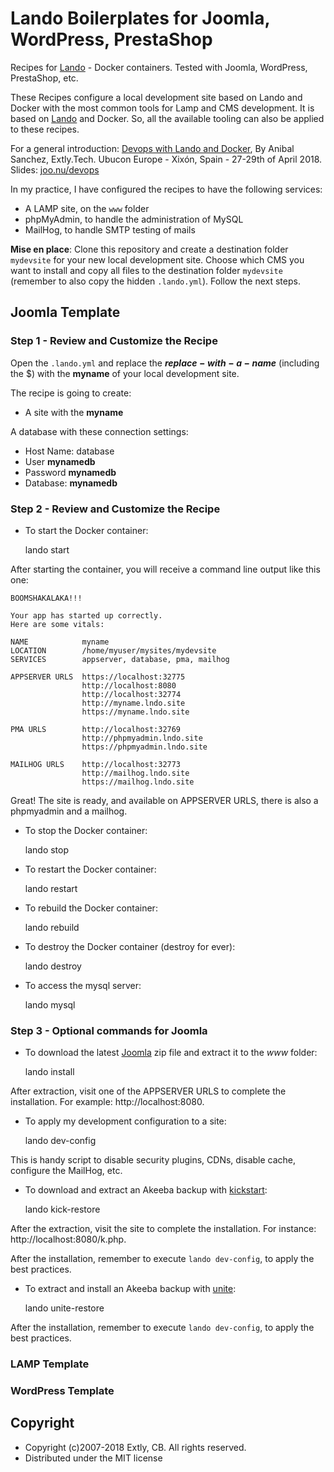 # Lando Boilerplates for Joomla, WordPress, PrestaShop

Recipes for [Lando](https://docs.devwithlando.io/) - Docker containers. Tested with Joomla, WordPress, PrestaShop, etc.

These Recipes configure a local development site based on Lando and Docker with the most common tools for Lamp and CMS development. It is based on [Lando](https://docs.devwithlando.io/) and Docker. So, all the available tooling can also be applied to these recipes.

For a general introduction: [Devops with Lando and Docker](https://extly.tech/media/devops-with-lando-and-docker/index.html#/), By Anibal Sanchez, Extly.Tech. Ubucon Europe - Xixón, Spain - 27-29th of April 2018. Slides: [joo.nu/devops](http://joo.nu/devops)

In my practice, I have configured the recipes to have the following services:

- A LAMP site, on the `www` folder
- phpMyAdmin, to handle the administration of MySQL
- MailHog, to handle SMTP testing of mails

**Mise en place**: Clone this repository and create a destination folder `mydevsite` for your new local development site. Choose which CMS you want to install and copy all files to the destination folder `mydevsite` (remember to also copy the hidden `.lando.yml`). Follow the next steps.

## Joomla Template

### Step 1 - Review and Customize the Recipe

Open the `.lando.yml` and replace the **$replace-with-a-name$** (including the $) with the **myname** of your local development site.

The recipe is going to create:

- A site with the **myname**

A database with these connection settings:

- Host Name: database
- User **mynamedb**
- Password **mynamedb**
- Database: **mynamedb**

### Step 2 - Review and Customize the Recipe

- To start the Docker container:

    lando start

After starting the container, you will receive a command line output like this one:

    BOOMSHAKALAKA!!!

    Your app has started up correctly.
    Here are some vitals:

    NAME            myname
    LOCATION        /home/myuser/mysites/mydevsite
    SERVICES        appserver, database, pma, mailhog

    APPSERVER URLS  https://localhost:32775
                    http://localhost:8080
                    http://localhost:32774
                    http://myname.lndo.site
                    https://myname.lndo.site

    PMA URLS        http://localhost:32769
                    http://phpmyadmin.lndo.site
                    https://phpmyadmin.lndo.site

    MAILHOG URLS    http://localhost:32773
                    http://mailhog.lndo.site
                    https://mailhog.lndo.site

Great! The site is ready, and available on APPSERVER URLS, there is also a phpmyadmin and a mailhog.

- To stop the Docker container:

    lando stop

- To restart the Docker container:

    lando restart

- To rebuild the Docker container:

    lando rebuild

- To destroy the Docker container (destroy for ever):

    lando destroy

- To access the mysql server:

    lando mysql

### Step 3 - Optional commands for Joomla

- To download the latest [Joomla](https://www.joomla.org) zip file and extract it to the _www_ folder:

    lando install

 After extraction, visit one of the APPSERVER URLS to complete the installation. For example: http://localhost:8080.

- To apply my development configuration to a site:

    lando dev-config

This is handy script to disable security plugins, CDNs, disable cache, configure the MailHog, etc.

- To download and extract an Akeeba backup with [kickstart](https://www.akeebabackup.com/products/akeeba-kickstart.html):

    lando kick-restore

After the extraction, visit the site to complete the installation. For instance: http://localhost:8080/k.php.

After the installation, remember to execute `lando dev-config`, to apply the best practices.

- To extract and install an Akeeba backup with [unite](https://www.akeebabackup.com/products/akeeba-unite.html):

    lando unite-restore

After the installation, remember to execute `lando dev-config`, to apply the best practices.

### LAMP Template

### WordPress Template

## Copyright

* Copyright (c)2007-2018 Extly, CB. All rights reserved.
* Distributed under the MIT license
